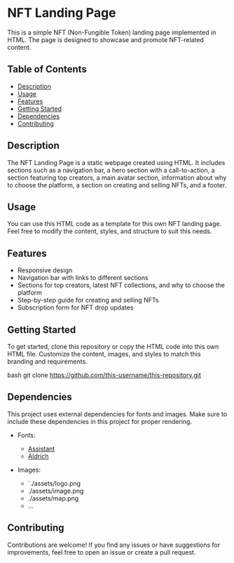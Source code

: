 # NFT Landing Page

This is a simple NFT (Non-Fungible Token) landing page implemented in HTML. The page is designed to showcase and promote NFT-related content.

## Table of Contents
- [Description](#description)
- [Usage](#usage)
- [Features](#features)
- [Getting Started](#getting-started)
- [Dependencies](#dependencies)
- [Contributing](#contributing)


## Description
The NFT Landing Page is a static webpage created using HTML. It includes sections such as a navigation bar, a hero section with a call-to-action, a section featuring top creators, a main avatar section, information about why to choose the platform, a section on creating and selling NFTs, and a footer.

## Usage
You can use this HTML code as a template for this own NFT landing page. Feel free to modify the content, styles, and structure to suit this needs.

## Features
- Responsive design
- Navigation bar with links to different sections
- Sections for top creators, latest NFT collections, and why to choose the platform
- Step-by-step guide for creating and selling NFTs
- Subscription form for NFT drop updates

## Getting Started
To get started, clone this repository or copy the HTML code into this own HTML file. Customize the content, images, and styles to match this branding and requirements.

bash
git clone https://github.com/this-username/this-repository.git


## Dependencies
This project uses external dependencies for fonts and images. Make sure to include these dependencies in this project for proper rendering.

- Fonts:
  - [Assistant](https://fonts.google.com/css2?family=Assistant&display=swap)
  - [Aldrich](https://fonts.google.com/css2?family=Aldrich&display=swap)

- Images:
  - `./assets/logo.png
  - ./assets/image.png
  - ./assets/map.png
  - ...

## Contributing
Contributions are welcome! If you find any issues or have suggestions for improvements, feel free to open an issue or create a pull request.